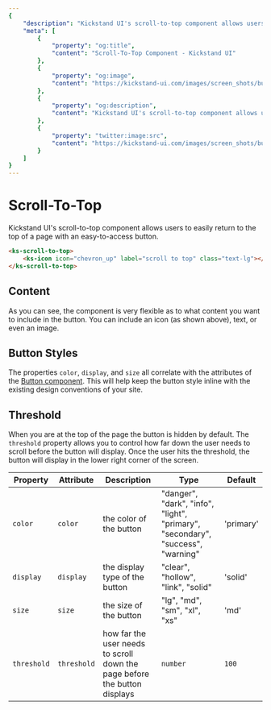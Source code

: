 ```yaml
---
{
    "description": "Kickstand UI's scroll-to-top component allows users to easily return to the top of a page with an easy-to-access button.",
    "meta": [
        {
            "property": "og:title",
            "content": "Scroll-To-Top Component - Kickstand UI"
        },
        {
            "property": "og:image",
            "content": "https://kickstand-ui.com/images/screen_shots/button.png"
        },
        {
            "property": "og:description",
            "content": "Kickstand UI's scroll-to-top component allows users to easily return to the top of a page with an easy-to-access button."
        },
        {
            "property": "twitter:image:src",
            "content": "https://kickstand-ui.com/images/screen_shots/button.png"
        }
    ]
}
---
```


# Scroll-To-Top

Kickstand UI's scroll-to-top component allows users to easily return to the top of a page with an easy-to-access button.

<div>
    <ks-scroll-to-top>
        <ks-icon icon="chevron_up" label="scroll to top" class="text-lg"></ks-icon>
    </ks-scroll-to-top>
</div>

```html
<ks-scroll-to-top>
    <ks-icon icon="chevron_up" label="scroll to top" class="text-lg"></ks-icon>
</ks-scroll-to-top>
```

## Content

As you can see, the component is very flexible as to what content you want to include in the button. You can include an icon (as shown above), text, or even an image.

## Button Styles

The properties `color`, `display`, and `size` all correlate with the attributes of the [Button component](./button.md). This will help keep the button style inline with the existing design conventions of your site.

## Threshold

When you are at the top of the page the button is hidden by default. The `threshold` property allows you to control how far down the user needs to scroll before the button will display. Once the user hits the threshold, the button will display in the lower right corner of the screen.

| Property    | Attribute   | Description | Type                                                                                            | Default     |
| ----------- | ----------- | ----------- | ----------------------------------------------------------------------------------------------- | ----------- |
| `color`     | `color`     | the color of the button            | "danger", "dark", "info", "light", "primary", "secondary", "success", "warning" | 'primary' |
| `display`   | `display`   | the display type of the button            | "clear", "hollow", "link", "solid"                                                      | 'solid'   |
| `size`      | `size`      | the size of the button            | "lg", "md", "sm", "xl", "xs"                                                          | 'md'      |
| `threshold` | `threshold` | how far the user needs to scroll down the page before the button displays            | `number`                                                                                        | `100`       |

